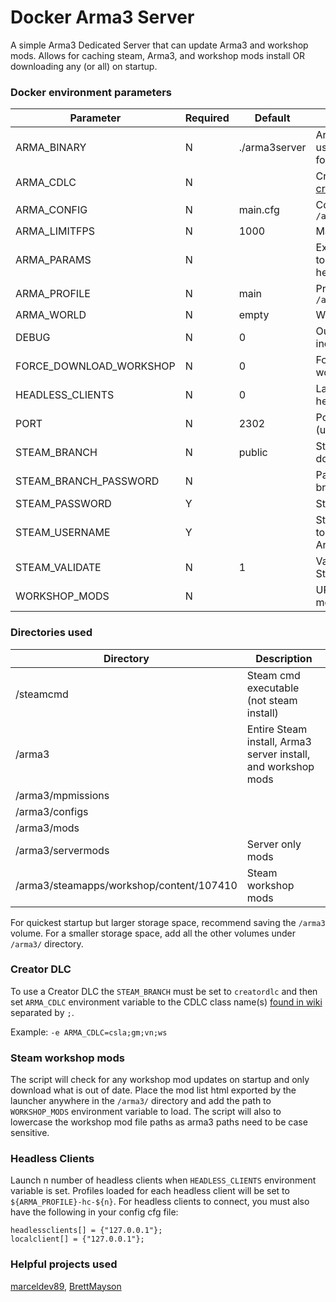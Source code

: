 # Docker Arma3 Server

A simple Arma3 Dedicated Server that can update Arma3 and workshop mods.
Allows for caching steam, Arma3, and workshop mods install OR downloading any (or all) on startup.


### Docker environment parameters
| Parameter               | Required | Default       | Description
| ---                     | ---      | ---           | ---
| ARMA_BINARY             | N        | ./arma3server | Arma 3 server binary to use, `./arma3server_x64` for x64
| ARMA_CDLC               | N        |               | Creator DLC to load. [See creator-dlc](#creator-dlc)
| ARMA_CONFIG             | N        | main.cfg      | Config file to load from `/arma3/configs`
| ARMA_LIMITFPS           | N        | 1000          | Maximum server FPS
| ARMA_PARAMS             | N        |               | Extra parameters given to server and any headless clients
| ARMA_PROFILE            | N        | main          | Profile name, stored in `/arma3/configs/profiles`
| ARMA_WORLD              | N        | empty         | World to load on startup
| DEBUG                   | N        | 0             | Output debug messages including commands run
| FORCE_DOWNLOAD_WORKSHOP | N        | 0             | Force re-download of all workshop mods
| HEADLESS_CLIENTS        | N        | 0             | Launch n number of headless clients
| PORT                    | N        | 2302          | Port used by the server, (uses PORT to PORT+3)
| STEAM_BRANCH            | N        | public        | Steam branch code to download. [See wiki](https://community.bistudio.com/wiki/Arma_3:_Steam_Branches)
| STEAM_BRANCH_PASSWORD   | N        |               | Password for Steam branch code
| STEAM_PASSWORD          | Y        |               | Steam user password
| STEAM_USERNAME          | Y        |               | Steam user used to login to steamcmd, must own Arma3.
| STEAM_VALIDATE          | N        | 1             | Validates files after Steam download
| WORKSHOP_MODS           | N        |               | URL or file path to load mods


### Directories used
| Directory                                | Description
| ---                                      | ---
| /steamcmd                                | Steam cmd executable (not steam install)
| /arma3                                   | Entire Steam install, Arma3 server install, and workshop mods
| /arma3/mpmissions                        | 
| /arma3/configs                           | 
| /arma3/mods                              | 
| /arma3/servermods                        | Server only mods
| /arma3/steamapps/workshop/content/107410 | Steam workshop mods

For quickest startup but larger storage space, recommend saving the `/arma3` volume.
For a smaller storage space, add all the other volumes under `/arma3/` directory.


### Creator DLC
To use a Creator DLC the `STEAM_BRANCH` must be set to `creatordlc` and
then set `ARMA_CDLC` environment variable to the CDLC class name(s) [found in wiki](https://community.bistudio.com/wiki/Category:Arma_3:_CDLCs)
separated by `;`.

Example: `-e ARMA_CDLC=csla;gm;vn;ws`


### Steam workshop mods
The script will check for any workshop mod updates on startup and only download what is out of date.
Place the mod list html exported by the launcher anywhere in the `/arma3/` directory and add the path to
`WORKSHOP_MODS` environment variable to load.
The script will also to lowercase the workshop mod file paths as arma3 paths need to be case sensitive.

### Headless Clients
Launch n number of headless clients when `HEADLESS_CLIENTS` environment variable is set.
Profiles loaded for each headless client will be set to `${ARMA_PROFILE}-hc-${n}`.
For headless clients to connect, you must also have the following in your config cfg file:
```
headlessclients[] = {"127.0.0.1"};
localclient[] = {"127.0.0.1"};
```


### Helpful projects used
[marceldev89](https://gist.github.com/marceldev89/12da69b95d010c8a810fd384cca8d02a), 
[BrettMayson](https://github.com/BrettMayson/Arma3Server)
